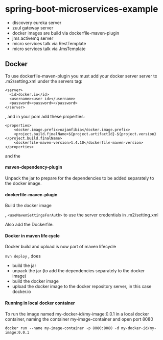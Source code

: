 # spring-boot-microservices-example

- discovery eureka server
- zuul gateway server
- docker images are build via dockerfile-maven-plugin
- jms activemq server
- micro services talk via RestTemplate
- micro services talk via JmsTemplate






## Docker
To use dockerfile-maven-plugin you must add your docker server server to .m2/setting.xml under the servers tag:

```
<server>
  <id>docker.io</id>
  <username><user id></username>
  <password><password></password>
</server>
```
, and in your pom add these properties:

```
<properties>
    <docker.image.prefix>oajamfibia</docker.image.prefix>
    <project.build.finalName>${project.artifactId}-${project.version}</project.build.finalName>
    <dockerfile-maven-version>1.4.10</dockerfile-maven-version>
</properties>
```
and the 

#### maven-dependency-plugin
Unpack the jar to prepare for the dependencies to be added separately to the docker image. 
 
#### dockerfile-maven-plugin
Build the docker image 
 
, ```<useMavenSettingsForAuth>``` to use the server credentials in .m2/setting.xml 

Also add the Dockerfile.

#### Docker in maven life cycle

Docker build and upload is now part of maven lifecycle

```mvn deploy```    , does

- build the jar
- unpack the jar (to add the dependencies separately to the docker image)
- build the docker image
- upload the docker image to the docker repository server, in this case docker.io

#### Running in local docker container 
To run the image named my-docker-id/my-image:0.0.1 in a local docker container, naming the container my-image-container and open port 8080
```
docker run --name my-image-container -p 8080:8080 -d my-docker-id/my-image:0.0.1
```